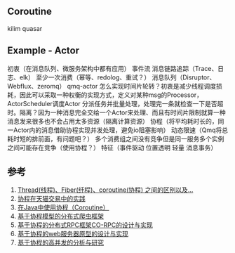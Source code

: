 


## Coroutine
kilim
quasar


## Example - Actor
初衷（在消息队列、微服务架构中都有应用） 事件流 消息链路追踪（Trace、日志、elk） 至少一次消费（幂等、redolog、重试？）
消息队列（Disruptor、Webflux、zeromq）
qmq-actor 怎么实现时间片轮转？初衷是减少线程调度损耗，因此可以采取一种权衡的实现方式，定义对某种msg的Processor，ActorScheduler调度Actor
分派任务并批量处理，处理完一条就检查一下是否超时。隔离？因为一种消息完全交给一个Actor来处理、而且有时间片限制就算一种消息发来很多也不会占用太多资源（隔离计算资源） 协程（将平均耗时长的，同一Actor内的消息借助协程实现并发处理，避免io阻塞影响） 动态限速（Qmq将总耗时短的排前面，有问题吧？） 多个消费组之间没有竞争但是同一服务多个实例之间可能存在竞争（使用协程？）
特征（事件驱动 位置透明 轻量 消息事务）



## 参考
1. [Thread(线程)、Fiber(纤程)、coroutine(协程) 之间的区别以及...](https://blog.csdn.net/madongchunqiu/article/details/69855744)
1. [协程在天猫交易中的实践](https://wenku.baidu.com/view/92bd897fcaaedd3383c4d35d.html?from=search)
1. [在Java中使用协程（Coroutine）](http://www.blogjava.net/BlueDavy/archive/2010/01/28/311148.html)
1. [基于协程模型的分布式爬虫框架](https://www.docin.com/p-1027533854.html)
1. [基于协程的分布式RPC框架CO-RPC的设计与实现](http://www.doc88.com/p-9384812588810.html)
1. [基于协程的web服务器原型的设计与实现](http://www.doc88.com/p-2292599709635.html)
1. [基于协程的高并发的分析与研究](http://www.doc88.com/p-5955645501329.html)



